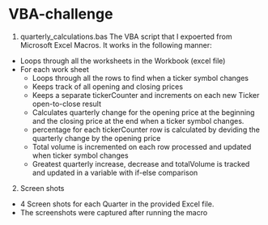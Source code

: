 # VBA-challenge
1. quarterly_calculations.bas
The VBA script that I expoerted from Microsoft Excel Macros.
It works in the following manner:
 - Loops through all the worksheets in the Workbook (excel file)
 - For each work sheet
     - Loops through all the rows to find when a ticker symbol changes
     - Keeps track of all opening and closing prices
     - Keeps a separate tickerCounter and increments on each new Ticker open-to-close result
     - Calculates quarterly change for the opening price at the beginning and the closing price at the end when a ticker symbol changes.
     - percentage for each tickerCounter row is calculated by deviding the quarterly change by the opening price
     - Total volume is incremented on each row processed and updated when ticker symbol changes
     - Greatest quarterly increase, decrease and totalVolume is tracked and updated in a variable with if-else comparison

2. Screen shots
 - 4 Screen shots for each Quarter in the provided Excel file.
 - The screenshots were captured after running the macro